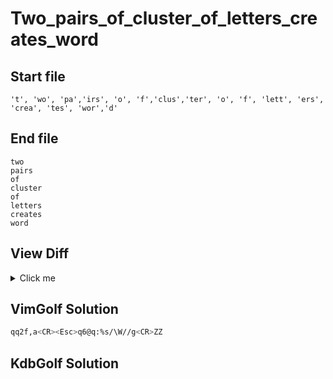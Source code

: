 # Two_pairs_of_cluster_of_letters_creates_word
## Start file
```
't', 'wo', 'pa','irs', 'o', 'f','clus','ter', 'o', 'f', 'lett', 'ers', 'crea', 'tes', 'wor','d'
```
## End file
```
two
pairs
of
cluster
of
letters
creates
word
```
## View Diff
<details><summary>Click me</summary>

```
1c1,8
< 't', 'wo', 'pa','irs', 'o', 'f','clus','ter', 'o', 'f', 'lett', 'ers', 'crea', 'tes', 'wor','d'
---
> two
> pairs
> of
> cluster
> of
> letters
> creates
> word
```
</details>

## VimGolf Solution
```sh
qq2f,a<CR><Esc>q6@q:%s/\W//g<CR>ZZ
```
## KdbGolf Solution
```q

```
